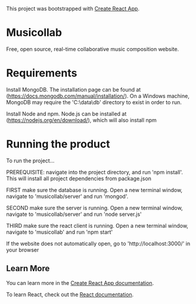 This project was bootstrapped with [Create React App](https://github.com/facebook/create-react-app).

# Musicollab
Free, open source, real-time collaborative music composition website.

# Requirements
Install MongoDB. The installation page can be found at (https://docs.mongodb.com/manual/installation/). On a Windows machine, MongoDB may require the 'C:\data\db' directory to exist in order to run.

Install Node and npm. Node.js can be installed at (https://nodejs.org/en/download/), which will also install npm

# Running the product
To run the project...

PREREQUISITE: navigate into the project directory, and run 'npm install'. This will install all project dependencies from package.json

FIRST make sure the database is running. Open a new terminal window, navigate to 'musicollab/server' and run 'mongod'.

SECOND make sure the server is running. Open a new terminal window, navigate to 'musicollab/server' and run 'node server.js'

THIRD make sure the react client is running. Open a new terminal window, navigate to 'musicollab' and run 'npm start'

If the website does not automatically open, go to 'http://localhost:3000/' in your browser

## Learn More

You can learn more in the [Create React App documentation](https://facebook.github.io/create-react-app/docs/getting-started).

To learn React, check out the [React documentation](https://reactjs.org/).
